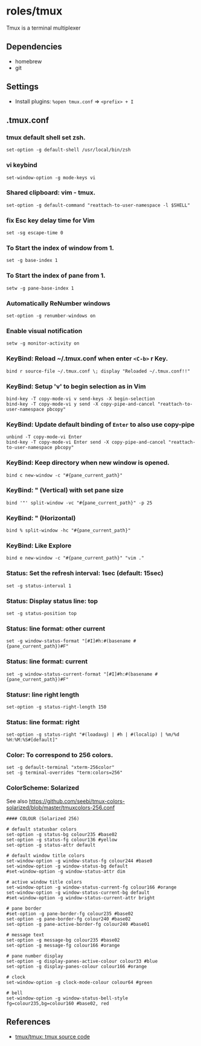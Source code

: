 # roles/tmux
Tmux is a terminal multiplexer



## Dependencies
- homebrew
- git



## Settings
- Install plugins: `%open tmux.conf` =>  `<prefix> + I`



## .tmux.conf
### tmux default shell set zsh.
```
set-option -g default-shell /usr/local/bin/zsh
```


### vi keybind
```
set-window-option -g mode-keys vi
```


### Shared clipboard: vim - tmux.
```
set-option -g default-command "reattach-to-user-namespace -l $SHELL"
```


### fix Esc key delay time for Vim
```
set -sg escape-time 0
```


### To Start the index of window from 1.
```
set -g base-index 1
```


### To Start the index of pane from 1.
```
setw -g pane-base-index 1
```


### Automatically ReNumber windows
```
set-option -g renumber-windows on
```


### Enable visual notification
```
setw -g monitor-activity on
```


### KeyBind: Reload ~/.tmux.conf when enter `<C-b>` r Key.
```
bind r source-file ~/.tmux.conf \; display "Reloaded ~/.tmux.conf!!"
```


### KeyBind: Setup 'v' to begin selection as in Vim
```
bind-key -T copy-mode-vi v send-keys -X begin-selection
bind-key -T copy-mode-vi y send -X copy-pipe-and-cancel "reattach-to-user-namespace pbcopy"
```


### KeyBind: Update default binding of `Enter` to also use copy-pipe
```
unbind -T copy-mode-vi Enter
bind-key -T copy-mode-vi Enter send -X copy-pipe-and-cancel "reattach-to-user-namespace pbcopy"
```


### KeyBind: Keep directory when new window is opened.
```
bind c new-window -c "#{pane_current_path}"
```


### KeyBind: " (Vertical) with set pane size
```
bind '"' split-window -vc "#{pane_current_path}" -p 25
```


### KeyBind: " (Horizontal)
```
bind % split-window -hc "#{pane_current_path}"
```


### KeyBind: Like Explore
```
bind e new-window -c "#{pane_current_path}" "vim ."
```


### Status: Set the refresh interval: 1sec (default: 15sec)
```
set -g status-interval 1
```


### Status: Display status line: top
```
set -g status-position top
```


### Status: line format: other current
```
set -g window-status-format "[#I]#h:#(basename #{pane_current_path})#F"
```


### Status: line format: current
```
set -g window-status-current-format "[#I]#h:#(basename #{pane_current_path})#F"
```


### Statusr: line right length
```
set-option -g status-right-length 150
```


### Status: line format: right
```
set-option -g status-right "#(loadavg) | #h | #(localip) | %m/%d %H:%M:%S#[default]"
```


### Color: To correspond to 256 colors.
```
set -g default-terminal "xterm-256color"
set -g terminal-overrides "term:colors=256"
```


### ColorScheme: Solarized
See also https://github.com/seebi/tmux-colors-solarized/blob/master/tmuxcolors-256.conf

```
#### COLOUR (Solarized 256)

# default statusbar colors
set-option -g status-bg colour235 #base02
set-option -g status-fg colour136 #yellow
set-option -g status-attr default

# default window title colors
set-window-option -g window-status-fg colour244 #base0
set-window-option -g window-status-bg default
#set-window-option -g window-status-attr dim

# active window title colors
set-window-option -g window-status-current-fg colour166 #orange
set-window-option -g window-status-current-bg default
#set-window-option -g window-status-current-attr bright

# pane border
#set-option -g pane-border-fg colour235 #base02
set-option -g pane-border-fg colour240 #base02
set-option -g pane-active-border-fg colour240 #base01

# message text
set-option -g message-bg colour235 #base02
set-option -g message-fg colour166 #orange

# pane number display
set-option -g display-panes-active-colour colour33 #blue
set-option -g display-panes-colour colour166 #orange

# clock
set-window-option -g clock-mode-colour colour64 #green

# bell
set-window-option -g window-status-bell-style fg=colour235,bg=colour160 #base02, red
```



## References
- [tmux/tmux: tmux source code](https://github.com/tmux/tmux)

